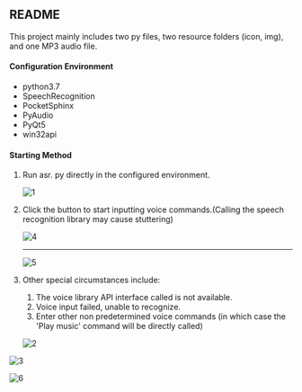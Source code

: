 ## README

This project mainly includes two py files, two resource folders (icon, img), and one MP3 audio file.

#### Configuration Environment

- python3.7
- SpeechRecognition
- PocketSphinx
- PyAudio
- PyQt5
- win32api

#### Starting Method

1. Run asr. py directly in the configured environment.

   ![1](https://s2.loli.net/2023/04/11/O8LhYjfsrANgJ9G.png)

2. Click the button to start inputting voice commands.(Calling the speech recognition library may cause stuttering)

   ![4](https://s2.loli.net/2023/04/11/S95U3GncyCpo4Wt.png)

   ------

   ![5](https://s2.loli.net/2023/04/11/tNjFqRM8iucogne.png)

3. Other special circumstances include:

   1. The voice library API interface called is not available.
   2. Voice input failed, unable to recognize.
   3. Enter other non predetermined voice commands (in which case the 'Play music' command will be directly called)

   ![2](https://s2.loli.net/2023/04/11/5moUGtehxMda9XP.png)

![3](https://s2.loli.net/2023/04/11/xnWCbFfc6jItAzO.png)

![6](https://s2.loli.net/2023/04/11/BrATuodbPGk4xwY.png)